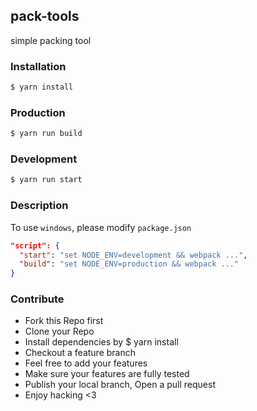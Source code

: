 ## pack-tools
simple packing tool

### Installation
```bash
$ yarn install
```
### Production
```bash
$ yarn run build
```
### Development
```bash
$ yarn run start
```
### Description
To use `windows`, please modify `package.json` 
```json
"script": {
  "start": "set NODE_ENV=development && webpack ...",
  "build": "set NODE_ENV=production && webpack ..."
}
```

### Contribute
* Fork this Repo first
* Clone your Repo
* Install dependencies by $ yarn install
* Checkout a feature branch
* Feel free to add your features
* Make sure your features are fully tested
* Publish your local branch, Open a pull request
* Enjoy hacking <3